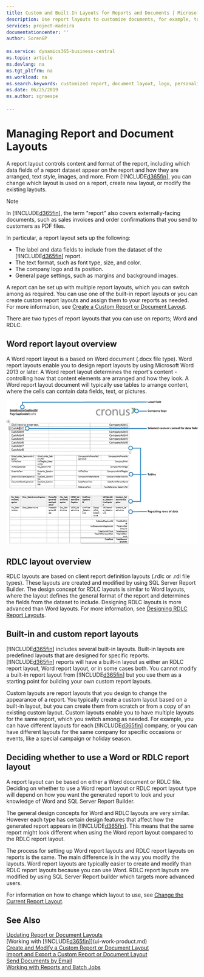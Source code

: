 ```yaml
---
title: Custom and Built-In Layouts for Reports and Documents | Microsoft Docs
description: Use report layouts to customize documents, for example, to personalize the font, logo, or page settings of PDF files you send to customers.
services: project-madeira
documentationcenter: ''
author: SorenGP

ms.service: dynamics365-business-central
ms.topic: article
ms.devlang: na
ms.tgt_pltfrm: na
ms.workload: na
ms.search.keywords: customized report, document layout, logo, personalize
ms.date: 06/25/2019
ms.author: sgroespe

---
```

# Managing Report and Document Layouts
A report layout controls content and format of the report, including which data fields of a report dataset appear on the report and how they are arranged, text style, images, and more. From [!INCLUDE[d365fin](includes/d365fin_md.md)], you can change which layout is used on a report, create new layout, or modify the existing layouts.

> [!NOTE]  
>   In [!INCLUDE[d365fin](includes/d365fin_md.md)], the term "report" also covers externally-facing documents, such as sales invoices and order confirmations that you send to customers as PDF files.

In particular, a report layout sets up the following:

* The label and data fields to include from the dataset of the [!INCLUDE[d365fin](includes/d365fin_md.md)] report.
* The text format, such as font type, size, and color.
* The company logo and its position.
* General page settings, such as margins and background images.

A report can be set up with multiple report layouts, which you can switch among as required. You can use one of the built-in report layouts or you can create custom report layouts and assign them to your reports as needed. For more information, see [Create a Custom Report or Document Layout](ui-how-create-custom-report-layout.md).

There are two types of report layouts that you can use on reports; Word and RDLC.

## Word report layout overview
A Word report layout is a based on Word document (.docx file type). Word report layouts enable you to design report layouts by using Microsoft Word 2013 or later. A Word report layout determines the report's content - controlling how that content elements are arranged and how they look. A Word report layout document will typically use tables to arrange content, where the cells can contain data fields, text, or pictures.

 ![Example of a word report layout document for NAV](media/nav_wordreportlayout_edit_in_word_example.png "NAV_WordReportLayout_Edit_In_Word_Example")  

## RDLC layout overview
RDLC layouts are based on client report definition layouts (.rdlc or .rdl file types). These layouts are created and modified by using SQL Server Report Builder. The design concept for RDLC layouts is similar to Word layouts, where the layout defines the general format of the report and determines the fields from the dataset to include. Designing RDLC layouts is more advanced than Word layouts. For more information, see [Designing RDLC Report Layouts](/dynamics-nav/Designing-RDLC-Report-Layouts).

## Built-in and custom report layouts
[!INCLUDE[d365fin](includes/d365fin_md.md)] includes several built-in layouts. Built-in layouts are predefined layouts that are designed for specific reports. [!INCLUDE[d365fin](includes/d365fin_md.md)] reports will have a built-in layout as either an RDLC report layout, Word report layout, or in some cases both. You cannot modify a built-in report layout from [!INCLUDE[d365fin](includes/d365fin_md.md)] but you use them as a starting point for building your own custom report layouts.

Custom layouts are report layouts that you design to change the appearance of a report. You typically create a custom layout based on a built-in layout, but you can create them from scratch or from a copy of an existing custom layout. Custom layouts enable you to have multiple layouts for the same report, which you switch among as needed. For example, you can have different layouts for each [!INCLUDE[d365fin](includes/d365fin_md.md)] company, or you can have different layouts for the same company for specific occasions or events, like a special campaign or holiday season.

## Deciding whether to use a Word or RDLC report layout
A report layout can be based on either a Word document or RDLC file. Deciding on whether to use a Word report layout or RDLC report layout type will depend on how you want the generated report to look and your knowledge of Word and SQL Server Report Builder.

The general design concepts for Word and RDLC layouts are very similar. However each type has certain design features that affect how the generated report appears in [!INCLUDE[d365fin](includes/d365fin_md.md)]. This means that the same report might look different when using the Word report layout compared to the RDLC report layout.

The process for setting up Word report layouts and RDLC report layouts on reports is the same. The main difference is in the way you modify the layouts. Word report layouts are typically easier to create and modify than RDLC report layouts because you can use Word. RDLC report layouts are modified by using SQL Server Report builder which targets more advanced users.

For information on how to change which layout to use, see [Change the Current Report Layout](ui-how-change-layout-currently-used-report.md).

## See Also
[Updating Report or Document Layouts](ui-update-report-layouts.md)  
[Working with [!INCLUDE[d365fin](includes/d365fin_md.md)]](ui-work-product.md)  
[Create and Modify a Custom Report or Document Layout](ui-how-create-custom-report-layout.md)  
[Import and Export a Custom Report or Document Layout](ui-how-import-and-export-report-layout.md)  
[Send Documents by Email](ui-how-send-documents-email.md)  
[Working with Reports and Batch Jobs](ui-work-report.md)  
